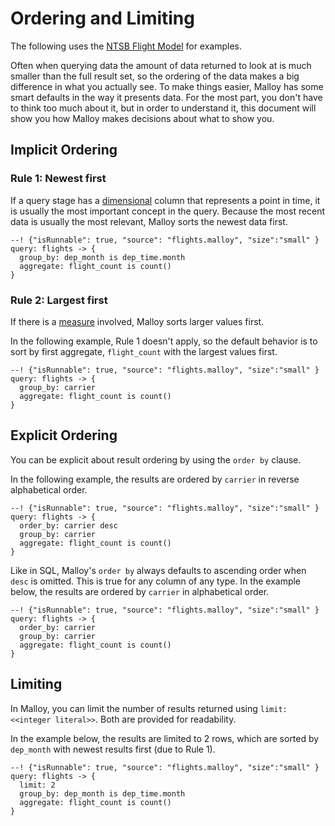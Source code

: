 # Ordering and Limiting

The following uses the [NTSB Flight Model](https://github.com/malloydata/malloy-samples/tree/main/bigquery/faa) for examples.

Often when querying data the amount of data returned to look at is much smaller than the full result set, so the ordering of the data makes a big difference in what you actually see. To make things easier, Malloy has some smart defaults in the way it presents data.  For the most part, you don't have to think too much about it, but in order to understand it, this document will show you how Malloy makes decisions about what to show you.


## Implicit Ordering

### Rule 1: Newest first
If a query stage has a [dimensional](fields.md#dimensions) column that represents a point in time, it is usually the most
important concept in the query.  Because the most recent data is usually the most relevant, Malloy sorts the newest data first.

```malloy
--! {"isRunnable": true, "source": "flights.malloy", "size":"small" }
query: flights -> {
  group_by: dep_month is dep_time.month
  aggregate: flight_count is count()
}
```

### Rule 2: Largest first
If there is a [measure](fields.md#measures) involved, Malloy sorts larger values first.

In the following example, Rule 1 doesn't apply, so the default behavior is to sort by first aggregate, `flight_count` with the largest values first.

```malloy
--! {"isRunnable": true, "source": "flights.malloy", "size":"small" }
query: flights -> {
  group_by: carrier
  aggregate: flight_count is count()
}
```

## Explicit Ordering

You can be explicit about result ordering by using the `order by` clause.

In the following example, the results are ordered by `carrier` in reverse alphabetical order.

```malloy
--! {"isRunnable": true, "source": "flights.malloy", "size":"small" }
query: flights -> {
  order_by: carrier desc
  group_by: carrier
  aggregate: flight_count is count()
}
```

Like in SQL, Malloy's `order by` always defaults to ascending order when `desc` is omitted. This is true for any column of any type. In the example below,
the results are ordered by `carrier` in alphabetical order.

```malloy
--! {"isRunnable": true, "source": "flights.malloy", "size":"small" }
query: flights -> {
  order_by: carrier
  group_by: carrier
  aggregate: flight_count is count()
}
```

## Limiting

In Malloy, you can limit the number of results returned using `limit: <<integer literal>>`.  Both are provided for readability.

In the example below, the results are limited to 2 rows, which are sorted by `dep_month` with newest results first (due to Rule 1).

```malloy
--! {"isRunnable": true, "source": "flights.malloy", "size":"small" }
query: flights -> {
  limit: 2
  group_by: dep_month is dep_time.month
  aggregate: flight_count is count()
}
```
